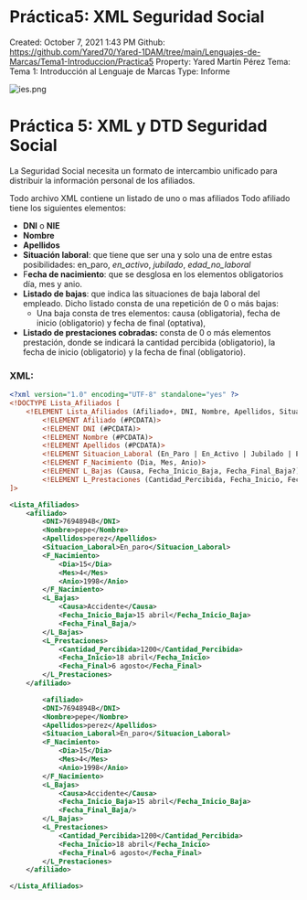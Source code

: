 # Práctica5: XML Seguridad Social

Created: October 7, 2021 1:43 PM
Github: https://github.com/Yared70/Yared-1DAM/tree/main/Lenguajes-de-Marcas/Tema1-Introduccion/Practica5
Property: Yared Martín Pérez
Tema: Tema 1: Introducción al Lenguaje de Marcas
Type: Informe

![ies.png](Pra%CC%81ctica5%20XML%20Seguridad%20Social%20320f4b47247746a68fcaa0111d7e47b8/ies.png)

# Práctica 5: XML y DTD Seguridad Social

La Seguridad Social necesita un formato de intercambio unificado para distribuir la información personal de los afiliados.

Todo archivo XML contiene un listado de uno o mas afiliados Todo afiliado tiene los siguientes elementos:

- **DNI** o **NIE**
- **Nombre**
- **Apellidos**
- **Situación laboral**: que tiene que ser una y solo una de entre estas posibilidades: en_paro, *en_activo*, *jubilado*, *edad_no_laboral*
- F**echa de nacimiento**: que se desglosa en los elementos obligatorios día, mes y anio.
- **Listado de bajas**: que indica las situaciones de baja laboral del empleado. Dicho listado consta de una repetición de 0 o más bajas:
    - Una baja consta de tres elementos: causa (obligatoria), fecha de inicio (obligatorio) y fecha de final (optativa),
- **Listado de prestaciones cobradas:** consta de 0 o más elementos prestación, donde se indicará la cantidad percibida (obligatorio), la fecha de inicio (obligatorio) y la fecha de final (obligatorio).

### XML:

```xml
<?xml version="1.0" encoding="UTF-8" standalone="yes" ?>
<!DOCTYPE Lista_Afiliados [
	<!ELEMENT Lista_Afiliados (Afiliado+, DNI, Nombre, Apellidos, Situacion_Laboral, F_Nacimiento, L_Bajas*, L_Prestaciones*)>
		<!ELEMENT Afiliado (#PCDATA)>
		<!ELEMENT DNI (#PCDATA)>
		<!ELEMENT Nombre (#PCDATA)>
		<!ELEMENT Apellidos (#PCDATA)>
		<!ELEMENT Situacion_Laboral (En_Paro | En_Activo | Jubilado | Edad_No_Laboral)>
		<!ELEMENT F_Nacimiento (Dia, Mes, Anio)>
		<!ELEMENT L_Bajas (Causa, Fecha_Inicio_Baja, Fecha_Final_Baja?)>
		<!ELEMENT L_Prestaciones (Cantidad_Percibida, Fecha_Inicio, Fecha_Final)>
]>

<Lista_Afiliados>
	<afiliado>
		<DNI>7694894B</DNI>
		<Nombre>pepe</Nombre>
		<Apellidos>perez</Apellidos>
		<Situacion_Laboral>En_paro</Situacion_Laboral>
		<F_Nacimiento>
			<Dia>15</Dia>
			<Mes>4</Mes>
			<Anio>1998</Anio>
		</F_Nacimiento>
		<L_Bajas>
			<Causa>Accidente</Causa>
			<Fecha_Inicio_Baja>15 abril</Fecha_Inicio_Baja>
			<Fecha_Final_Baja/>
		</L_Bajas>
		<L_Prestaciones>
			<Cantidad_Percibida>1200</Cantidad_Percibida>
			<Fecha_Inicio>18 abril</Fecha_Inicio>
			<Fecha_Final>6 agosto</Fecha_Final>
		</L_Prestaciones>
	</afiliado>

		<afiliado>
		<DNI>7694894B</DNI>
		<Nombre>pepe</Nombre>
		<Apellidos>perez</Apellidos>
		<Situacion_Laboral>En_paro</Situacion_Laboral>
		<F_Nacimiento>
			<Dia>15</Dia>
			<Mes>4</Mes>
			<Anio>1998</Anio>
		</F_Nacimiento>
		<L_Bajas>
			<Causa>Accidente</Causa>
			<Fecha_Inicio_Baja>15 abril</Fecha_Inicio_Baja>
			<Fecha_Final_Baja/>
		</L_Bajas>
		<L_Prestaciones>
			<Cantidad_Percibida>1200</Cantidad_Percibida>
			<Fecha_Inicio>18 abril</Fecha_Inicio>
			<Fecha_Final>6 agosto</Fecha_Final>
		</L_Prestaciones>
	</afiliado>

</Lista_Afiliados>
```